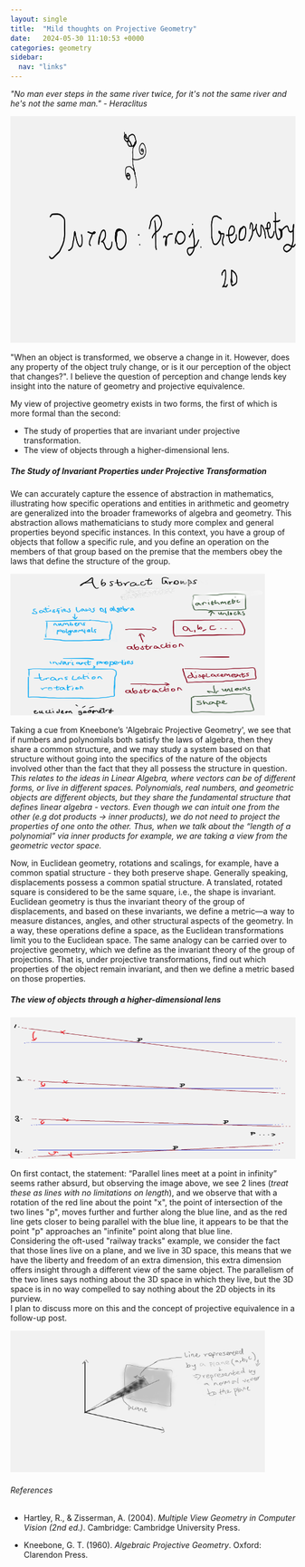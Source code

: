 ```yaml
---
layout: single
title:  "Mild thoughts on Projective Geometry"
date:   2024-05-30 11:10:53 +0000
categories: geometry
sidebar:
  nav: "links"
---
```


*"No man ever steps in the same river twice, for it's not the same river and he's not the same man." - Heraclitus*

<img src="/title_proj_geo.png" alt="projective geometry" width="600" height="400" /><br>

"When an object is transformed, we observe a change in it. However, does any property of the object truly change, or is it our perception of the object that changes?". I believe the question of perception and change lends key insight into the nature of geometry and projective equivalence.

My view of projective geometry exists in two forms, the first of which is more formal than the second:

- The study of properties that are invariant under projective transformation.
- The view of objects through a higher-dimensional lens.

##### The Study of Invariant Properties under Projective Transformation

We can accurately capture the essence of abstraction in mathematics, illustrating how specific operations and entities in arithmetic and geometry are generalized into the broader frameworks of algebra and geometry. This abstraction allows mathematicians to study more complex and general properties beyond specific instances. In this context, you have a group of objects that follow a specific rule, and you define an operation on the members of that group based on the premise that the members obey the laws that define the structure of the group.<br>

<img src="/abstract.png" alt="abstract" width="450" height="250" /><br>

Taking a cue from Kneebone’s 'Algebraic Projective Geometry', we see that if numbers and polynomials both satisfy the laws of algebra, then they share a common structure, and we may study a system based on that structure without going into the specifics of the nature of the objects involved other than the fact that they all possess the structure in question.<br>
*This relates to the ideas in Linear Algebra, where vectors can be of different forms, or live in different spaces. Polynomials, real numbers, and geometric objects are different objects, but they share the fundamental structure that defines linear algebra - vectors. Even though we can intuit one from the other (e.g dot products -> inner products), we do not need to project the properties of one onto the other. Thus, when we talk about the “length of a polynomial” via inner products for example, we are taking a view from the geometric vector space.*

Now, in Euclidean geometry, rotations and scalings, for example, have a common spatial structure - they both preserve shape. Generally speaking, displacements possess a common spatial structure. A translated, rotated square is considered to be the same square, i.e., the shape is invariant. Euclidean geometry is thus the invariant theory of the group of displacements, and based on these invariants, we define a metric—a way to measure distances, angles, and other structural aspects of the geometry. In a way, these operations define a space, as the Euclidean transformations limit you to the Euclidean space. The same analogy can be carried over to projective geometry, which we define as the invariant theory of the group of projections. That is, under projective transformations, find out which properties of the object remain invariant, and then we define a metric based on those properties.

##### The view of objects through a higher-dimensional lens

<img src="/parallel.png" alt="parallel" width="650" height="250" /><br>

On first contact, the statement: “Parallel lines meet at a point in infinity” seems rather absurd, but observing the image above, we see 2 lines (*treat these as lines with no limitations on length*), and we observe that with a rotation of the red line about the point "x", the point of intersection of the two lines "p", moves further and further along the blue line, and as the red line gets closer to being parallel with the blue line, it appears to be that the point "p" approaches an "infinite" point along that blue line.<br>
Considering the oft-used "railway tracks" example, we consider the fact that those lines live on a plane, and we live in 3D space, this means that we have the liberty and freedom of an extra dimension, this extra dimension offers insight through a different view of the same object. The parallelism of the two lines says nothing about the 3D space in which they live, but the 3D space is in no way compelled to say nothing about the 2D objects in its purview.<br>
I plan to discuss more on this and the concept of projective equivalence in a follow-up post.<br>

<img src="/projtwod.png" alt="projectvie" width="450" height="250" />


###### *References*
- Hartley, R., & Zisserman, A. (2004). *Multiple View Geometry in Computer Vision (2nd ed.)*. Cambridge: Cambridge University Press.

- Kneebone, G. T. (1960). *Algebraic Projective Geometry*. Oxford: Clarendon Press.